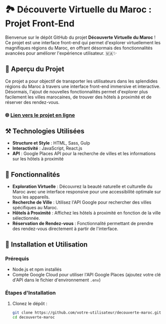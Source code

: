 # 🏞️ Découverte Virtuelle du Maroc : Projet Front-End

Bienvenue sur le dépôt GitHub du projet **Découverte Virtuelle du Maroc** ! Ce projet est une interface front-end qui permet d'explorer virtuellement les magnifiques régions du Maroc, en offrant désormais des fonctionnalités avancées pour améliorer l'expérience utilisateur. 🇲🇦✨

## 🌟 Aperçu du Projet

Ce projet a pour objectif de transporter les utilisateurs dans les splendides régions du Maroc à travers une interface front-end immersive et interactive. Désormais, l'ajout de nouvelles fonctionnalités permet d'explorer plus facilement les villes marocaines, de trouver des hôtels à proximité et de réserver des rendez-vous.

### 🌐 [Lien vers le projet en ligne](https://morocco.becj.net/)

## ⚒️ Technologies Utilisées

- **Structure et Style** : HTML, Sass, Gulp
- **Interactivité** : JavaScript, React.js
- **API** : Google Places API pour la recherche de villes et les informations sur les hôtels à proximité

## 📌 Fonctionnalités

- **Exploration Virtuelle** : Découvrez la beauté naturelle et culturelle du Maroc avec une interface responsive pour une accessibilité optimale sur tous les appareils.
- **Recherche de Ville** : Utilisez l'API Google pour rechercher des villes spécifiques au Maroc.
- **Hôtels à Proximité** : Affichez les hôtels à proximité en fonction de la ville sélectionnée.
- **Réservation de Rendez-vous** : Fonctionnalité permettant de prendre des rendez-vous directement à partir de l'interface.
  
## 🚀 Installation et Utilisation

### Prérequis

- Node.js et npm installés
- Compte Google Cloud pour utiliser l'API Google Places (ajoutez votre clé d'API dans le fichier d'environnement `.env`)

### Étapes d'Installation

1. Clonez le dépôt :

   ```bash
   git clone https://github.com/votre-utilisateur/decouverte-maroc.git
   cd decouverte-maroc

